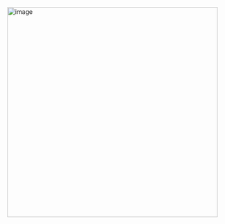 <img width="483" alt="image" src="https://github.com/vishnushukla30/fin/assets/25581203/e836a8a2-5eb1-45d9-8209-d24e94dc0da2">

